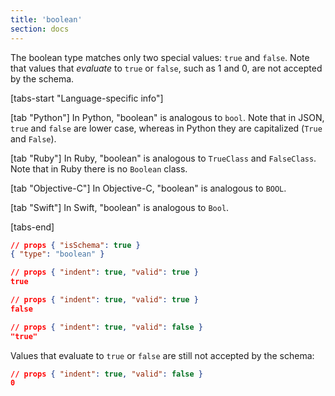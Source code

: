 ```yaml
---
title: 'boolean'
section: docs
---
```


<Keywords label="single: boolean" />

The boolean type matches only two special values: `true` and `false`.
Note that values that _evaluate_ to `true` or `false`, such as 1 and 0,
are not accepted by the schema.

[tabs-start "Language-specific info"]

[tab "Python"]
In Python, "boolean" is analogous to `bool`. Note that in JSON,
`true` and `false` are lower case, whereas in Python they are
capitalized (`True` and `False`).

[tab "Ruby"]
In Ruby, "boolean" is analogous to `TrueClass` and `FalseClass`. Note
that in Ruby there is no `Boolean` class.

[tab "Objective-C"]
In Objective-C, "boolean" is analogous to `BOOL`.

[tab "Swift"]
In Swift, "boolean" is analogous to `Bool`.

[tabs-end]

```json
// props { "isSchema": true }
{ "type": "boolean" }
```

```json
// props { "indent": true, "valid": true }
true
```

```json
// props { "indent": true, "valid": true }
false
```

```json
// props { "indent": true, "valid": false }
"true"
```

Values that evaluate to `true` or `false` are still not accepted by the schema:

```json
// props { "indent": true, "valid": false }
0
```
